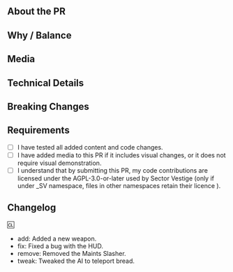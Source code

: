 <!-- New to Sector Vestige? Please read our CONTRIBUTING guide:
https://github.com/Sector-Vestige/Sector-Vestige/blob/master/CONTRIBUTING.md -->

## About the PR
<!--
What does this PR do?
Briefly summarize the changes, features, or fixes introduced.
-->

## Why / Balance
<!--
Why was this change made?
- Does it fix a bug or issue? Link to the issue if applicable.
- Does it add a new feature? Explain the motivation.
- Does it affect game balance, gameplay design, or user experience? Explain how.
- Performance improvements? Describe the impact.
-->

## Media
<!--
Include screenshots or videos if this PR adds or changes anything visual.
If this PR is purely backend code or doesn't require visual demonstration, you can leave this section empty.
-->

## Technical Details
<!--
Explain any significant code-level details or logic.
Mention refactors, edge cases, or anything maintainers should be aware of.
If this is a simple change, you can keep this brief or omit it.
-->

## Breaking Changes
<!--
List any breaking changes to code structure or content.
This includes prototype name changes, class renames, or field changes that could affect downstream forks.
If there are none, write: "None"
-->

## Requirements
<!-- Confirm the following by placing an X inside each [ ] -->
- [ ] I have tested all added content and code changes.
- [ ] I have added media to this PR if it includes visual changes, or it does not require visual demonstration.
- [ ] I understand that by submitting this PR, my code contributions are licensed under the AGPL-3.0-or-later used by Sector Vestige (only if under _SV namespace, files in other namespaces retain their licence ).

<!-- PRs that do not meet these requirements may be delayed or closed. -->

## Changelog
<!--
List player-facing changes below using this exact format.
Only entries after the ':cl:' tag will be picked up by Weh Bot.

Valid types: add, remove, tweak, fix
Use lowercase only (e.g., 'add', not 'Add').

Example:
:cl:
- add: Added new medical scanner UI.
- fix: Fixed lockers not opening.
-->

:cl:
- add: Added a new weapon.
- fix: Fixed a bug with the HUD.
- remove: Removed the Maints Slasher.
- tweak: Tweaked the AI to teleport bread.
